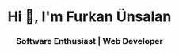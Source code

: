 <h1 align="center">Hi 👋, I'm Furkan Ünsalan</h1>
<h3 align="center">Software Enthusiast | Web Developer</h3>
<p align="center">
  <!--
<a target="_blank" href="https://furkanunsalan.com"><img src="http://furkanunsalan.com/images/websitePanel.png"/></a>
<a href="mailto:contact@furkanunsalan.com"><img src="http://furkanunsalan.com/images/mailPanel.png"/></a>
<a target="_blank" href="https://instagram.com/furkanunsalan"><img src="http://furkanunsalan.com/images/instaPanel.png"/></a>
<a target="_blank" href="https://www.linkedin.com/in/furkan-%C3%BCnsalan-441961212/"><img src="http://furkanunsalan.com/images/linkedinPanel.png"/></a>
<a target="_blank" href="https://open.spotify.com/user/furkanunsalan"><img src="http://furkanunsalan.com/images/spotifyPanel.png"/></a>
<a target="_blank" href="https://twitter.com/furkanunsalan"><img src="http://furkanunsalan.com/images/twitterPanel.png"/></a>
</p>

<br>

<h3 align="center">Languages and Tools I Use</h3>
<p align="center">
<img src="https://furkanunsalan.com/images/python.svg" alt="python" width="50" height="50"/>
<img src="https://furkanunsalan.com/images/nodejs.svg" alt="nodejs" width="50" height="50"/>
<img src="https://furkanunsalan.com/images/javascript2.svg" alt="javascript" width="50" height="50"/>
<img src="https://furkanunsalan.com/images/html.svg" alt="html5" width="50" height="50"/>
<img src="https://furkanunsalan.com/images/css.svg?v=4" alt="css3" width="50" height="50"/>
<img src="https://furkanunsalan.com/images/sass.svg" alt="sass" width="50" height="50"/>
<img src="https://furkanunsalan.com/images/photoshop1.svg" alt="photoshop" width="50" height="50"/>
<img src="https://furkanunsalan.com/images/lightroom.svg" alt="lightroom" width="50" height="50"/>
<img src="https://furkanunsalan.com/images/premierepro1.svg" alt="premiere" width="50" height="50"/>
<img src="https://furkanunsalan.com/images/figma.svg" alt="figma" width="50" height="50"/>
<img src="https://furkanunsalan.com/images/vscode.svg" alt="vs-code" width="50" height="50"/>
<img src="https://furkanunsalan.com/images/atom.png" alt="atom-editor" width="50" height="50"/>
<img src="https://furkanunsalan.com/images/github.svg" alt="github" width="50" height="50"/>
<img src="https://furkanunsalan.com/images/git.svg" alt="git" width="50" height="50"/>
 </p>

<br>
<br>
<p align="center">&nbsp;<img align="center" src="https://github-readme-stats.vercel.app/api?username=furkanunsalan&show_icons=true" alt="furkanunsalan" /></p>
-->
